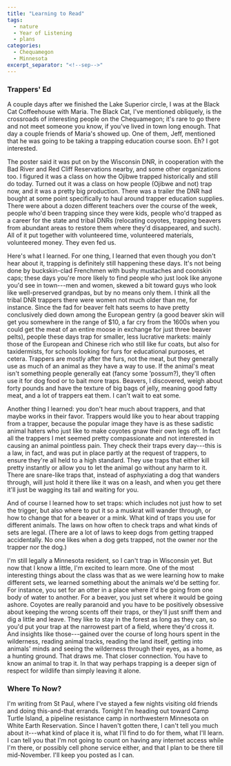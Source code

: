```yaml
---
title: "Learning to Read"
tags:
  - nature
  - Year of Listening
  - plans
categories:
  - Chequamegon
  - Minnesota
excerpt_separator: "<!--sep-->"
---
```


### Trappers' Ed

A couple days after we finished the Lake Superior circle, I was at the Black Cat Coffeehouse with Maria. The Black Cat, I've mentioned obliquely, is the crossroads of interesting people on the Chequamegon; it's rare to go there and not meet someone you know, if you've lived in town long enough. That day a couple friends of Maria's showed up. One of them, Jeff, mentioned that he was going to be taking a trapping education course soon. Eh? I got interested.

<!--sep-->

The poster said it was put on by the Wisconsin DNR, in cooperation with the Bad River and Red Cliff Reservations nearby, and some other organizations too. I figured it was a class on how the Ojibwe trapped historically and still do today. Turned out it was a class on how people (Ojibwe and not) trap now, and it was a pretty big production. There was a trailer the DNR had bought at some point specifically to haul around trapper education supplies. There were about a dozen different teachers over the course of the week, people who'd been trapping since they were kids, people who'd trapped as a career for the state and tribal DNRs (relocating coyotes, trapping beavers from abundant areas to restore them where they'd disappeared, and such). All of it put together with volunteered time, volunteered materials, volunteered money. They even fed us.

Here's what I learned. For one thing, I learned that even though you don't hear about it, trapping is definitely still happening these days. It's not being done by buckskin-clad Frenchmen with bushy mustaches and coonskin caps; these days you're more likely to find people who just look like anyone you'd see in town---men and women, skewed a bit toward guys who look like well-preserved grandpas, but by no means only them. I think all the tribal DNR trappers there were women not much older than me, for instance. Since the fad for beaver felt hats seems to have pretty conclusively died down among the European gentry (a good beaver skin will get you somewhere in the range of $10, a far cry from the 1600s when you could get the meat of an entire moose in exchange for just three beaver pelts), people these days trap for smaller, less lucrative markets: mainly those of the European and Chinese rich who still like fur coats, but also for taxidermists, for schools looking for furs for educational purposes, et cetera. Trappers are mostly after the furs, not the meat, but they generally use as much of an animal as they have a way to use. If the animal's meat isn't something people generally eat (fancy some ’possum?), they'll often use it for dog food or to bait more traps. Beavers, I discovered, weigh about forty pounds and have the texture of big bags of jelly, meaning good fatty meat, and a lot of trappers eat them. I can't wait to eat some.

Another thing I learned: you don't hear much about trappers, and that maybe works in their favor. Trappers would like you to hear about trapping from a trapper, because the popular image they have is as these sadistic animal haters who just like to make coyotes gnaw their own legs off. In fact all the trappers I met seemed pretty compassionate and not interested in causing an animal pointless pain. They check their traps every day---this is a law, in fact, and was put in place partly at the request of trappers, to ensure they're all held to a high standard. They use traps that either kill pretty instantly or allow you to let the animal go without any harm to it. There are snare-like traps that, instead of asphyxiating a dog that wanders through, will just hold it there like it was on a leash, and when you get there it'll just be wagging its tail and waiting for you.

And of course I learned how to set traps: which includes not just how to set the trigger, but also where to put it so a muskrat will wander through, or how to change that for a beaver or a mink. What kind of traps you use for different animals. The laws on how often to check traps and what kinds of sets are legal. (There are a lot of laws to keep dogs from getting trapped accidentally. No one likes when a dog gets trapped, not the owner nor the trapper nor the dog.)

I'm still legally a Minnesota resident, so I can't trap in Wisconsin yet. But now that I know a little, I'm excited to learn more. One of the most interesting things about the class was that as we were learning how to make different sets, we learned something about the animals we'd be setting for. For instance, you set for an otter in a place where it'd be going from one body of water to another. For a beaver, you just set where it would be going ashore. Coyotes are really paranoid and you have to be positively obsessive about keeping the wrong scents off their traps, or they'll just sniff them and dig a little and leave. They like to stay in the forest as long as they can, so you'd put your trap at the narrowest part of a field, where they'd cross it. And insights like those---gained over the course of long hours spent in the wilderness, reading animal tracks, reading the land itself, getting into animals' minds and seeing the wilderness through their eyes, as a home, as a hunting ground. That draws me. That closer connection. You have to know an animal to trap it. In that way perhaps trapping is a deeper sign of respect for wildlife than simply leaving it alone. 

### Where To Now?

I'm writing from St Paul, where I've stayed a few nights visiting old friends and doing this-and-that errands. Tonight I'm heading out toward Camp Turtle Island, a pipeline resistance camp in northwestern Minnesota on White Earth Reservation. Since I haven't gotten there, I can't tell you much about it---what kind of place it is, what I'll find to do for them, what I'll learn. I can tell you that I'm not going to count on having any internet access while I'm there, or possibly cell phone service either, and that I plan to be there till mid-November. I'll keep you posted as I can.
